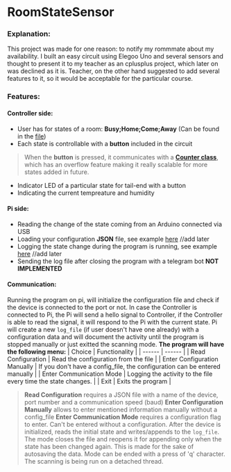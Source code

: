 # RoomStateSensor
### Explanation:
This project was made for one reason: to notify my rommmate about my availability. I built an easy circuit using Elegoo Uno and several sensors and  thought to present it to my teacher as an cplusplus project, which later on was declined as it is. Teacher, on the other hand suggested to add several features 
to it, so it would be acceptable for the particular course. 

### Features: 
#### Controller side: 
- User has for states of a room: **Busy;Home;Come;Away** (Can be found in the [file](RoomyState/lcd.cpp))
- Each state is controllable with a **button** included in the circuit
> When the **button** is pressed, it communicates with a [**Counter class**](RoomyState/Counter.h), which has an overflow feature making it really scalable for more 
states added in future. 
- Indicator LED of a particular state for tail-end with a button
- Indicating the current tempreature and humidity
#### Pi side:
- Reading the change of the state coming from an Arduino connected via USB
- Loading your configuration **JSON** file, see example [here]() //add later
- Logging the state change during the program is running, see example [here]() //add later 
- Sending the log file after closing the program with a telegram bot **NOT IMPLEMENTED**
#### Communication:
Running the program on pi, will initialize the configuration file and check if the device is connected to the port or not. In case the Controller is connected to Pi, the Pi will send a hello signal to Controller, if the Controller is able to read the signal, it will respond to the Pi with the current state. Pi will create a new `log_file` (if user doesn't have one already) with a configuration data and will document the activity until the program is stopped manually or just exitted the scanning mode. 
**The program will have the following menu:** 
| Choice | Functionality |
| ------ | ------ |
| Read Configuration | Read the configuration from the file |
| Enter Configuration Manually | If you don't have a config_file, the configuration can be entered manually |
| Enter Communication Mode | Logging the activity to the file every time the state changes. |
| Exit | Exits the program |

> **Read Configuration** requires a JSON file with a name of the device, port number and a communication speed (baud)
> **Enter Configuration Manually** allows to enter mentioned information manually without a config_file
> **Enter Communication Mode** requires a configuration flag to enter. Can't be entered without a configuration. After the device is initialized, reads the initial state and writes/appends to the `log_file`. The mode closes the file and reopens it for appending only when the state has been changed again. This is made for the sake of autosaving the data. Mode can be ended with a press of 'q' character. The scanning is being run on a detached thread. 
